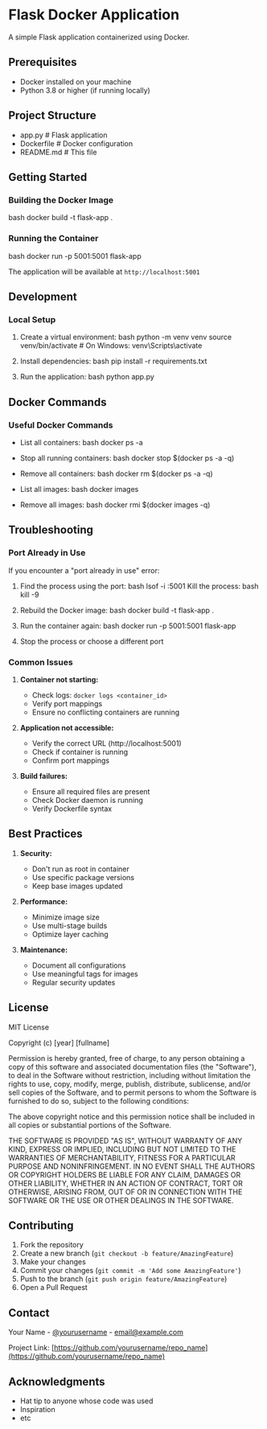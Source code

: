 # Flask Docker Application

A simple Flask application containerized using Docker.

## Prerequisites

- Docker installed on your machine
- Python 3.8 or higher (if running locally)

## Project Structure
- app.py # Flask application
-  Dockerfile # Docker configuration
-   README.md # This file


## Getting Started

### Building the Docker Image

bash
docker build -t flask-app .

### Running the Container
bash
docker run -p 5001:5001 flask-app


The application will be available at `http://localhost:5001`

## Development

### Local Setup

1. Create a virtual environment:
bash
python -m venv venv
source venv/bin/activate # On Windows: venv\Scripts\activate
2. Install dependencies:
bash
pip install -r requirements.txt


3. Run the application:
bash
python app.py

## Docker Commands

### Useful Docker Commands

- List all containers:
	bash
	docker ps -a
- Stop all running containers:
	bash
	docker stop $(docker ps -a -q)
- Remove all containers:
	bash
	docker rm $(docker ps -a -q)
- List all images:
	bash
	docker images

- Remove all images:
	bash
	docker rmi $(docker images -q)


## Troubleshooting

### Port Already in Use

If you encounter a "port already in use" error:

1. Find the process using the port:
  bash
  lsof -i :5001
  Kill the process:
  bash
  kill -9 <PID>
  2. Rebuild the Docker image:
  bash
  docker build -t flask-app .
  3. Run the container again:
  bash
  docker run -p 5001:5001 flask-app


2. Stop the process or choose a different port

### Common Issues

1. **Container not starting:**
   - Check logs: `docker logs <container_id>`
   - Verify port mappings
   - Ensure no conflicting containers are running

2. **Application not accessible:**
   - Verify the correct URL (http://localhost:5001)
   - Check if container is running
   - Confirm port mappings

3. **Build failures:**
   - Ensure all required files are present
   - Check Docker daemon is running
   - Verify Dockerfile syntax

## Best Practices

1. **Security:**
   - Don't run as root in container
   - Use specific package versions
   - Keep base images updated

2. **Performance:**
   - Minimize image size
   - Use multi-stage builds
   - Optimize layer caching

3. **Maintenance:**
   - Document all configurations
   - Use meaningful tags for images
   - Regular security updates

## License

MIT License

Copyright (c) [year] [fullname]

Permission is hereby granted, free of charge, to any person obtaining a copy
of this software and associated documentation files (the "Software"), to deal
in the Software without restriction, including without limitation the rights
to use, copy, modify, merge, publish, distribute, sublicense, and/or sell
copies of the Software, and to permit persons to whom the Software is
furnished to do so, subject to the following conditions:

The above copyright notice and this permission notice shall be included in all
copies or substantial portions of the Software.

THE SOFTWARE IS PROVIDED "AS IS", WITHOUT WARRANTY OF ANY KIND, EXPRESS OR
IMPLIED, INCLUDING BUT NOT LIMITED TO THE WARRANTIES OF MERCHANTABILITY,
FITNESS FOR A PARTICULAR PURPOSE AND NONINFRINGEMENT. IN NO EVENT SHALL THE
AUTHORS OR COPYRIGHT HOLDERS BE LIABLE FOR ANY CLAIM, DAMAGES OR OTHER
LIABILITY, WHETHER IN AN ACTION OF CONTRACT, TORT OR OTHERWISE, ARISING FROM,
OUT OF OR IN CONNECTION WITH THE SOFTWARE OR THE USE OR OTHER DEALINGS IN THE
SOFTWARE.

## Contributing

1. Fork the repository
2. Create a new branch (`git checkout -b feature/AmazingFeature`)
3. Make your changes
4. Commit your changes (`git commit -m 'Add some AmazingFeature'`)
5. Push to the branch (`git push origin feature/AmazingFeature`)
6. Open a Pull Request

## Contact

Your Name - [@yourusername](https://twitter.com/yourusername) - email@example.com

Project Link: [https://github.com/yourusername/repo_name](https://github.com/yourusername/repo_name)

## Acknowledgments

* Hat tip to anyone whose code was used
* Inspiration
* etc
